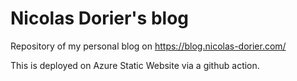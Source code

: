 # Nicolas Dorier's blog

Repository of my personal blog on https://blog.nicolas-dorier.com/

This is deployed on Azure Static Website via a github action.